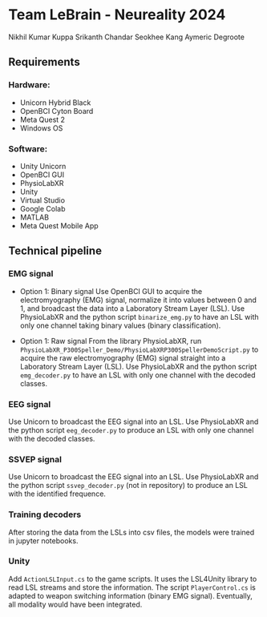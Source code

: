 # Team LeBrain - Neureality 2024

Nikhil Kumar Kuppa
Srikanth Chandar
Seokhee Kang
Aymeric Degroote

## Requirements

### Hardware:
- Unicorn Hybrid Black
- OpenBCI Cyton Board
- Meta Quest 2
- Windows OS

 
### Software:
- Unity Unicorn
- OpenBCI GUI
- PhysioLabXR
- Unity
- Virtual Studio
- Google Colab
- MATLAB
- Meta Quest Mobile App


## Technical pipeline

### EMG signal
- Option 1: Binary signal
Use OpenBCI GUI to acquire the electromyography (EMG) signal, normalize it into values between 0 and 1, and broadcast the data into a Laboratory Stream Layer (LSL).
Use PhysioLabXR and the python script `binarize_emg.py` to have an LSL with only one channel taking binary values (binary classification).

- Option 1: Raw signal
From the library PhysioLabXR, run `PhysioLabXR_P300Speller_Demo/PhysioLabXRP300SpellerDemoScript.py` to acquire the raw electromyography (EMG) signal straight into a Laboratory Stream Layer (LSL).
Use PhysioLabXR and the python script `emg_decoder.py` to have an LSL with only one channel with the decoded classes.

### EEG signal
Use Unicorn to broadcast the EEG signal into an LSL.
Use PhysioLabXR and the python script `eeg_decoder.py` to produce an LSL with only one channel with the decoded classes.

### SSVEP signal
Use Unicorn to broadcast the EEG signal into an LSL.
Use PhysioLabXR and the python script `ssvep_decoder.py` (not in repository) to produce an LSL with the identified frequence.

### Training decoders
After storing the data from the LSLs into csv files, the models were trained in jupyter notebooks.

### Unity
Add `ActionLSLInput.cs` to the game scripts. It uses the LSL4Unity library to read LSL streams and store the information.
The script `PlayerControl.cs` is adapted to weapon switching information (binary EMG signal). Eventually, all modality would have been integrated.


